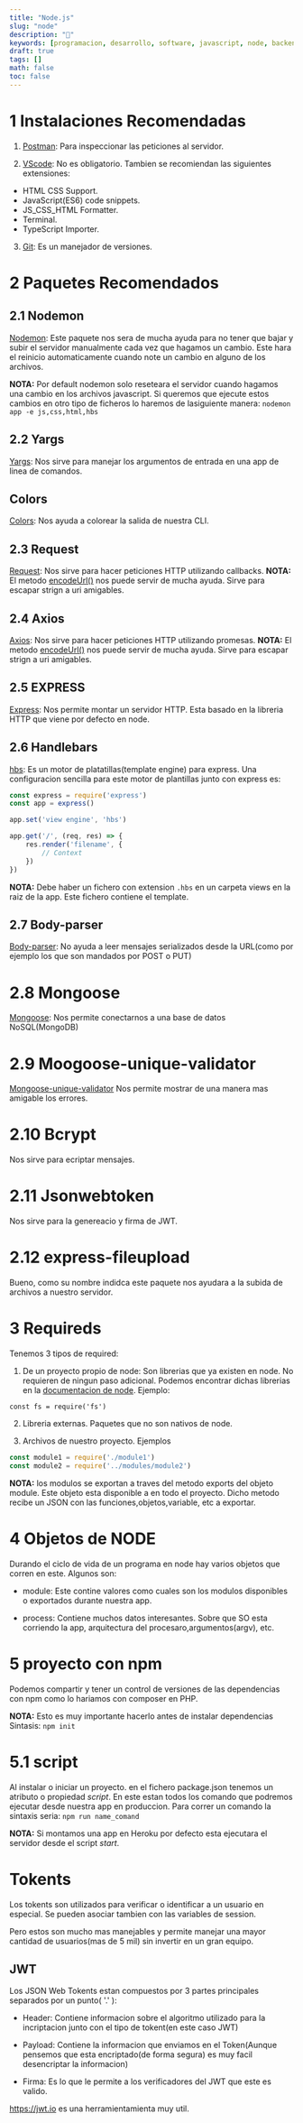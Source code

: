 ```yaml
---
title: "Node.js"
slug: "node"
description: "💚"
keywords: [programacion, desarrollo, software, javascript, node, backend]
draft: true
tags: []
math: false
toc: false
---
```

# 1 Instalaciones Recomendadas

1. [Postman](https://link): Para inspeccionar las peticiones al servidor.

2. [VScode](https://link): No es obligatorio. Tambien se recomiendan las siguientes extensiones:
- HTML CSS Support.
- JavaScript(ES6) code snippets.
- JS_CSS_HTML Formatter.
- Terminal.
- TypeScript Importer.

3. [Git](https://link): Es un manejador de versiones.

# 2 Paquetes Recomendados
## 2.1 Nodemon
[Nodemon](https://www.npmjs.com/package/nodemon): Este paquete nos sera de mucha ayuda para no tener que bajar y subir el servidor manualmente cada vez que hagamos un cambio. Este hara el reinicio automaticamente cuando note un cambio en alguno de los archivos.

**NOTA:** Por default nodemon solo reseteara el servidor cuando hagamos una cambio en los archivos javascript. Si queremos que ejecute estos cambios en otro tipo de ficheros lo haremos de lasiguiente manera: `nodemon app -e js,css,html,hbs`
## 2.2 Yargs
[Yargs](https://www.npmjs.com/package/yargs): Nos sirve para manejar los argumentos de entrada en una app de linea de comandos.

## Colors
[Colors](https://www.npmjs.com/package/colors): Nos ayuda a colorear la salida de nuestra CLI.

## 2.3 Request
[Request](https://link): Nos sirve para hacer peticiones HTTP utilizando callbacks.
**NOTA:** El metodo [encodeUrl()](https://link) nos puede servir de mucha ayuda. Sirve para escapar strign a uri amigables.

## 2.4 Axios
[Axios](https://link): Nos sirve para hacer peticiones HTTP utilizando promesas.
**NOTA:** El metodo [encodeUrl()](https://link) nos puede servir de mucha ayuda. Sirve para escapar strign a uri amigables.

## 2.5 EXPRESS
[Express](https://www.npmjs.com/package/express): Nos permite montar un servidor HTTP. Esta basado en la libreria HTTP que viene por defecto en node.

## 2.6 Handlebars
[hbs](https://www.npmjs.com/package/hbs): Es un motor de platatillas(template engine) para express.
Una configuracion sencilla para este motor de plantillas junto con express es:
``` javascript
const express = require('express')
const app = express()

app.set('view engine', 'hbs')

app.get('/', (req, res) => {
    res.render('filename', {
        // Context
    })
})
```

**NOTA:** Debe haber un fichero con extension `.hbs` en un carpeta views en la raiz de la app. Este fichero contiene el template.

## 2.7 Body-parser
[Body-parser](https://link): No ayuda a leer mensajes serializados desde la URL(como por ejemplo los que son mandados por POST o PUT)

# 2.8 Mongoose
[Mongoose](https://link): Nos permite conectarnos a una base de datos NoSQL(MongoDB)

# 2.9 Moogoose-unique-validator
[Mongoose-unique-validator](https://www.npmjs.com/package/mongoose-unique-validator)
Nos permite mostrar de una manera mas amigable los errores.

# 2.10 Bcrypt
Nos sirve para ecriptar mensajes.

# 2.11 Jsonwebtoken
Nos sirve para la genereacio y firma de JWT.

# 2.12 express-fileupload
Bueno, como su nombre indidca este paquete nos ayudara a la subida de archivos a nuestro servidor.

# 3 Requireds
Tenemos 3 tipos de required:

1. De un proyecto propio de node: Son librerias que ya existen en node. No requieren de ningun paso adicional.
Podemos encontrar dichas librerias en la [documentacion de node](https://link).
Ejemplo:

`const fs = require('fs')`

2. Libreria externas. Paquetes que no son nativos de node.

3. Archivos de nuestro proyecto. Ejemplos
```javascript
const module1 = require('./module1')
const module2 = require('../modules/module2')
```

**NOTA:** los modulos se exportan a traves del metodo exports del objeto module. Este objeto esta disponible a en todo el proyecto. Dicho metodo recibe un JSON con las funciones,objetos,variable, etc a exportar.

# 4 Objetos de NODE
Durando el ciclo de vida de un programa en node hay varios objetos que corren en este. Algunos son:

- module: Este contine valores como cuales son los modulos disponibles o exportados durante nuestra app.

- process: Contiene muchos datos interesantes. Sobre que SO esta corriendo la app, arquitectura del procesaro,argumentos(argv), etc.

# 5 proyecto con npm
Podemos compartir y tener un control de versiones de las dependencias con npm como lo hariamos con composer en PHP.

**NOTA:** Esto es muy importante hacerlo antes de instalar dependencias
Sintasis: `npm init`

# 5.1 script
Al instalar o iniciar un proyecto. en el fichero package.json tenemos un atributo o propiedad *script*. En este estan todos los comando que podremos ejecutar desde nuestra app en produccion.
Para correr un comando la sintaxis seria: `npm run name_comand`

**NOTA:** Si montamos una app en Heroku por defecto esta ejecutara el servidor desde el script *start*.

# Tokents
Los tokents son utilizados para verificar o identificar a un usuario en especial. Se pueden asociar tambien con las variables de session.

Pero estos son mucho mas manejables y permite manejar una mayor cantidad de usuarios(mas de 5 mil) sin invertir en un gran equipo.

## JWT
Los JSON Web Tokents estan compuestos por 3 partes principales separados por un  punto( '.' ):

- Header: Contiene informacion sobre el algoritmo utilizado para la incriptacion junto con el tipo de tokent(en este caso JWT)
- Payload: Contiene la informacion que enviamos en el Token(Aunque pensemos que esta encriptado(de forma segura) es muy facil desencriptar la informacion)

- Firma: Es lo que le permite a los verificadores del JWT que este es valido.

https://jwt.io es una herramientamienta muy util.
